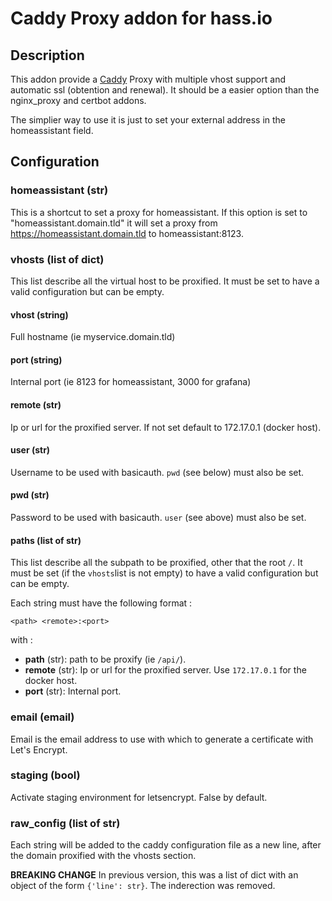 # Caddy Proxy addon for hass.io

## Description

This addon provide a [Caddy](https://caddyserver.com/) Proxy with multiple vhost support and automatic ssl (obtention and renewal). It should be a easier option than the nginx_proxy and certbot addons.

The simplier way to use it is just to set your external address in the homeassistant field.

## Configuration
### homeassistant (str)

This is a shortcut to set a proxy for homeassistant. If this option is set to "homeassistant.domain.tld" it will set a proxy from https://homeassistant.domain.tld to homeassistant:8123.

### vhosts (list of dict)

This list describe all the virtual host to be proxified. It must be set to have a valid configuration but can be empty.

#### vhost (string)

Full hostname (ie myservice.domain.tld)

#### port (string)

Internal port (ie 8123 for homeassistant, 3000 for grafana)

#### remote (str)

Ip or url for the proxified server. If not set default to 172.17.0.1 (docker host).

#### user (str)

Username to be used with basicauth. `pwd` (see below) must also be set.

#### pwd (str)

Password to be used with basicauth. `user` (see above) must also be set.

#### paths (list of str)

This list describe all the subpath to be proxified, other that the root `/`. It must be set (if the `vhosts`list is not empty) to have a valid configuration but can be empty.

Each string must have the following format :

```
<path> <remote>:<port>
```

with :

- **path** (str): path to be proxify (ie `/api/`).
- **remote** (str): Ip or url for the proxified server. Use `172.17.0.1` for the docker host.
- **port** (str): Internal port.

### email (email)

Email is the email address to use with which to generate a certificate with Let's Encrypt.

### staging (bool)

Activate staging  environment for letsencrypt. False by default.

### raw_config (list of str)

Each string will be added to the caddy configuration file as a new line, after the domain proxified with the vhosts section.

**BREAKING CHANGE** In previous version, this was a list of dict with an object of the form `{'line': str}`. The inderection was removed.
